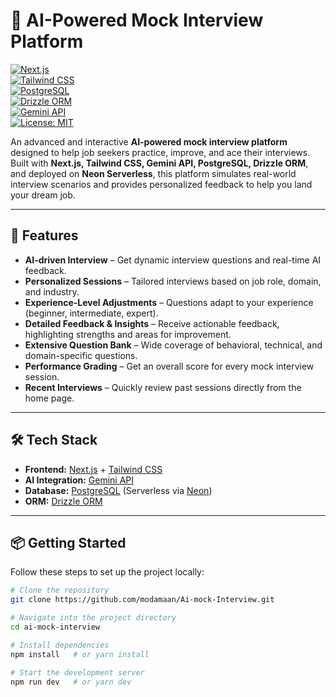 # 🤖 AI-Powered Mock Interview Platform  

[![Next.js](https://img.shields.io/badge/Next.js-000000?style=for-the-badge&logo=nextdotjs&logoColor=white)](https://nextjs.org/)  
[![Tailwind CSS](https://img.shields.io/badge/Tailwind_CSS-06B6D4?style=for-the-badge&logo=tailwindcss&logoColor=white)](https://tailwindcss.com/)  
[![PostgreSQL](https://img.shields.io/badge/PostgreSQL-336791?style=for-the-badge&logo=postgresql&logoColor=white)](https://www.postgresql.org/)  
[![Drizzle ORM](https://img.shields.io/badge/Drizzle_ORM-0A0A0A?style=for-the-badge&logo=drizzle&logoColor=white)](https://orm.drizzle.team/)  
[![Gemini API](https://img.shields.io/badge/Gemini_API-AE4EF1?style=for-the-badge&logo=google&logoColor=white)](https://ai.google.dev/)  
[![License: MIT](https://img.shields.io/badge/License-MIT-yellow.svg?style=for-the-badge)](LICENSE)  

An advanced and interactive **AI-powered mock interview platform** designed to help job seekers practice, improve, and ace their interviews.  
Built with **Next.js, Tailwind CSS, Gemini API, PostgreSQL, Drizzle ORM**, and deployed on **Neon Serverless**, this platform simulates real-world interview scenarios and provides personalized feedback to help you land your dream job.  

---

## 🚀 Features  

- **AI-driven Interview** – Get dynamic interview questions and real-time AI feedback.  
- **Personalized Sessions** – Tailored interviews based on job role, domain, and industry.  
- **Experience-Level Adjustments** – Questions adapt to your experience (beginner, intermediate, expert).  
- **Detailed Feedback & Insights** – Receive actionable feedback, highlighting strengths and areas for improvement.  
- **Extensive Question Bank** – Wide coverage of behavioral, technical, and domain-specific questions.  
- **Performance Grading** – Get an overall score for every mock interview session.  
- **Recent Interviews** – Quickly review past sessions directly from the home page.  

---

## 🛠️ Tech Stack  

- **Frontend:** [Next.js](https://nextjs.org/) + [Tailwind CSS](https://tailwindcss.com/)  
- **AI Integration:** [Gemini API](https://ai.google.dev/)  
- **Database:** [PostgreSQL](https://www.postgresql.org/) (Serverless via [Neon](https://neon.tech/))  
- **ORM:** [Drizzle ORM](https://orm.drizzle.team/)  

---

## 📦 Getting Started  

Follow these steps to set up the project locally:  

```bash
# Clone the repository
git clone https://github.com/modamaan/Ai-mock-Interview.git  

# Navigate into the project directory
cd ai-mock-interview  

# Install dependencies
npm install   # or yarn install  

# Start the development server
npm run dev   # or yarn dev  
